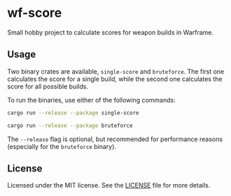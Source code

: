 # wf-score

Small hobby project to calculate scores for weapon builds in Warframe.

## Usage

Two binary crates are available, `single-score` and `bruteforce`. The first one
calculates the score for a single build, while the second one calculates the
score for all possible builds.

To run the binaries, use either of the following commands:
```bash
cargo run --release --package single-score
```

```bash
cargo run --release --package bruteforce
```

The `--release` flag is optional, but recommended for performance reasons
(especially for the `bruteforce` binary).

## License

Licensed under the MIT license. See the [LICENSE](LICENSE) file for more
details.
